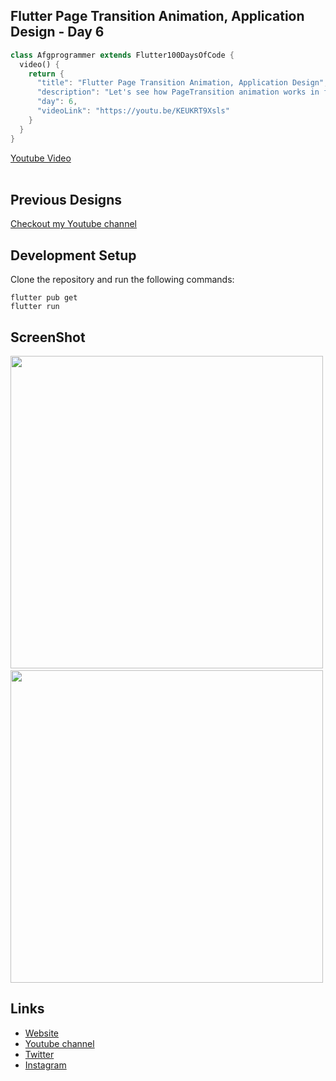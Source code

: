 ## Flutter Page Transition Animation, Application Design - Day 6

```dart
class Afgprogrammer extends Flutter100DaysOfCode {
  video() {
    return {
      "title": "Flutter Page Transition Animation, Application Design",
      "description": "Let's see how PageTransition animation works in flutter.",
      "day": 6,
      "videoLink": "https://youtu.be/KEUKRT9Xsls"
    }
  }
}
```

[Youtube Video](https://youtu.be/KEUKRT9Xsls)
<br><br>
## Previous Designs
[Checkout my Youtube channel](https://youtube.com/afgprogrammer)

## Development Setup
Clone the repository and run the following commands:
```
flutter pub get
flutter run
```

## ScreenShot

<img src="assets/screenshot/one.png" height="500em" />&nbsp;<img src="assets/screenshot/two.png" height="500em" />

## Links

* [Website](https://afgprogrammer.com)
* [Youtube channel](https://youtube.com/afgprogrammer)
* [Twitter](https://twitter.com/afgprogrammer)
* [Instagram](https://instagram.com/afgprogrammer)
